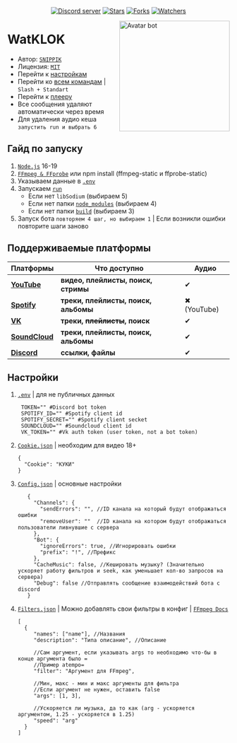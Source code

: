<div align="center">
	<p>
		<a href="https://discord.gg/qMf2Sv3"><img src="https://img.shields.io/discord/332947799605772289?color=5865F2&logo=discord&logoColor=white&style=flat-square" alt="Discord server" /></a>
		<a href=""><img src="https://img.shields.io/github/stars/SNIPPIK/WatKLOK?logo=github&style=flat-square" alt="Stars"/></a>
    	<a href=""><img src="https://img.shields.io/github/forks/SNIPPIK/WatKLOK?logo=github&style=flat-square" alt="Forks"/></a>
        <a href=""><img src="https://img.shields.io/github/repo-size/SNIPPIK/WatKLOK?logo=github&style=flat-square" alt="Watchers"/></a>
    </p>
</div>


[<img align="right" alt="Avatar bot" width="250px" src="https://cdn.discordapp.com/avatars/678588856588697610/466d3d51e6d497541622085ed18a1ad1.webp?size=4096" />](https://discordapp.com/users/623170593268957214)

# WatKLOK
- Автор: [`SNIPPIK`](https://github.com/SNIPPIK)
- Лицензия: [`MIT`](https://github.com/SNIPPIK/WatKLOK/blob/main/LICENSE)
- Перейти к [настройкам](db/Config.json)
- Перейти ко [всем командам](src/Handler/Commands) | `Slash + Standart`
- Перейти к [плееру](src/AudioPlayer)
- Все сообщения удаляют автоматически через время
- Для удаления аудио кеша `запустить run и выбрать 6`

## Гайд по запуску
1. [`Node.js`](https://nodejs.org/ru/) 16-19
2. [`FFmpeg & FFprobe`](https://ffmpeg.org/) или npm install (ffmpeg-static и ffprobe-static)
3. Указываем данные в [`.env`](.env) 
4. Запускаем [`run`](run.bat)
   - Если нет `libSodium` (выбираем 5)
   - Если нет папки [`node_modules`](node_modules) (выбираем 4)
   - Если нет папки [`build`](build) (выбираем 3)
5. Запуск бота `повторяем 4 шаг, но выбираем 1` | Если возникли ошибки повторите шаги заново

## Поддерживаемые платформы

| Платформы                                 | Что доступно                         | Аудио       |
|-------------------------------------------|--------------------------------------|-------------|
| [**YouTube**](https://www.youtube.com/)   | **видео, плейлисты, поиск, стримы**  | ✔           |
| [**Spotify**](https://open.spotify.com/)  | **треки, плейлисты, поиск, альбомы** | ✖ (YouTube) |
| [**VK**](https://vk.com/)                 | **треки, ~~плейлисты~~, поиск**      | ✔           |
| [**SoundCloud**](https://soundcloud.com/) | **треки, плейлисты, поиск, альбомы** | ✔           |
| [**Discord**](https://discord.com/)       | **ссылки, файлы**                    | ✔           |

## Настройки
1. [`.env`](.env) | для не публичных данных
   ```dotenv
    TOKEN="" #Discord bot token
    SPOTIFY_ID="" #Spotify client id
    SPOTIFY_SECRET="" #Spotify client secket
    SOUNDCLOUD="" #Soundcloud client id
    VK_TOKEN="" #Vk auth token (user token, not a bot token)
   ```
1. [`Cookie.json`](db/Cookie.json) | необходим для видео 18+
    ```json5
   {
      "Cookie": "КУКИ"
   }
   ```
2. [`Config.json`](db/Config.json) | основные настройки
   ```json5
      {
        "Channels": {
          "sendErrors": "", //ID канала на который будут отображаться ошибки
          "removeUser": ""  //ID канала на котором будут отображаться пользователи ливнувшие с сервера
        },
        "Bot": {
          "ignoreErrors": true, //Игнорировать ошибки
          "prefix": "!", //Префикс
        },
        "CacheMusic": false, //Кешировать музыку? (Значительно ускоряет работу фильтров и seek, как уменьшает кол-во запросов на сервера)
        "Debug": false //Отправлять сообщение взаимодействий бота с discord
      }
      ```
3. [`Filters.json`](db/Filters.json) | Можно добавлять свои фильтры в конфиг | [`FFmpeg Docs`](https://ffmpeg.org/ffmpeg.html)
    ```json5
   [
      {
         "names": ["name"], //Названия
         "description": "Типа описание", //Описание

         //Сам аргумент, если указывать args то необходимо что-бы в конце аргумента было =
         //Пример atempo=
         "filter": "Аргумент для FFmpeg",

         //Мин, макс - мин и макс аргументы для фильтра
         //Если аргумент не нужен, оставить false
         "args": [1, 3],

         //Ускоряется ли музыка, да то как (arg - ускоряется аргументом, 1.25 - ускоряется в 1.25)
         "speed": "arg"
      }
   ]
     ```